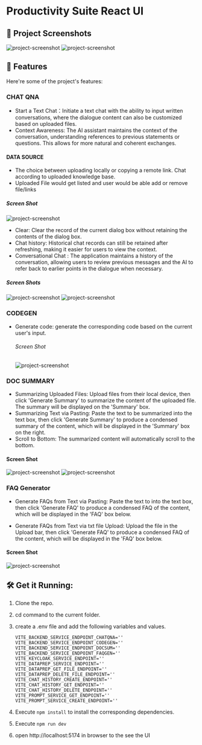 # Productivity Suite React UI

## 📸 Project Screenshots

![project-screenshot](../../../assets/img/chat_qna_init.png)
![project-screenshot](../../../assets/img/Login_page.png)

## 🧐 Features

Here're some of the project's features:

### CHAT QNA

- Start a Text Chat：Initiate a text chat with the ability to input written conversations, where the dialogue content can also be customized based on uploaded files.
- Context Awareness: The AI assistant maintains the context of the conversation, understanding references to previous statements or questions. This allows for more natural and coherent exchanges.

#### DATA SOURCE

  - The choice between uploading locally or copying a remote link. Chat according to uploaded knowledge base.
  - Uploaded File would get listed and user would be able add or remove file/links

##### Screen Shot

  ![project-screenshot](../../../assets/img/data_source.png)

- Clear: Clear the record of the current dialog box without retaining the contents of the dialog box.
- Chat history: Historical chat records can still be retained after refreshing, making it easier for users to view the context.
- Conversational Chat : The application maintains a history of the conversation, allowing users to review previous messages and the AI to refer back to earlier points in the dialogue when necessary.

##### Screen Shots
  ![project-screenshot](../../../assets/img/chat_qna_init.png)
  ![project-screenshot](../../../assets/img/chatqna_with_conversation.png)

### CODEGEN

- Generate code: generate the corresponding code based on the current user's input.
  ###### Screen Shot
  ![project-screenshot](../../../assets/img/codegen.png)

### DOC SUMMARY

- Summarizing Uploaded Files: Upload files from their local device, then click 'Generate Summary' to summarize the content of the uploaded file. The summary will be displayed on the 'Summary' box.
- Summarizing Text via Pasting: Paste the text to be summarized into the text box, then click 'Generate Summary' to produce a condensed summary of the content, which will be displayed in the 'Summary' box on the right.
- Scroll to Bottom: The summarized content will automatically scroll to the bottom.

#### Screen Shot
  ![project-screenshot](../../../assets/img/doc_summary_paste.png)
  ![project-screenshot](../../../assets/img/doc_summary_file.png)

### FAQ Generator

- Generate FAQs from Text via Pasting: Paste the text to into the text box, then click 'Generate FAQ' to produce a condensed FAQ of the content, which will be displayed in the 'FAQ' box below.

- Generate FAQs from Text via txt file Upload: Upload the file in the Upload bar, then click 'Generate FAQ' to produce a condensed FAQ of the content, which will be displayed in the 'FAQ' box below.

#### Screen Shot
  ![project-screenshot](../../../assets/img/faq_generator.png)

## 🛠️ Get it Running:

1. Clone the repo.

2. cd command to the current folder.

3. create a .env file and add the following variables and values.
   ```
   VITE_BACKEND_SERVICE_ENDPOINT_CHATQNA=''
   VITE_BACKEND_SERVICE_ENDPOINT_CODEGEN=''
   VITE_BACKEND_SERVICE_ENDPOINT_DOCSUM=''
   VITE_BACKEND_SERVICE_ENDPOINT_FAQGEN=''
   VITE_KEYCLOAK_SERVICE_ENDPOINT=''
   VITE_DATAPREP_SERVICE_ENDPOINT=''
   VITE_DATAPREP_GET_FILE_ENDPOINT=''
   VITE_DATAPREP_DELETE_FILE_ENDPOINT=''
   VITE_CHAT_HISTORY_CREATE_ENDPOINT=''
   VITE_CHAT_HISTORY_GET_ENDPOINT=''
   VITE_CHAT_HISTORY_DELETE_ENDPOINT=''
   VITE_PROMPT_SERVICE_GET_ENDPOINT=''
   VITE_PROMPT_SERVICE_CREATE_ENDPOINT=''
   ```
4. Execute `npm install` to install the corresponding dependencies.

5. Execute `npm run dev`

6. open http://localhost:5174 in browser to the see the UI
